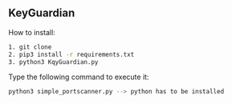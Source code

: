 ## KeyGuardian
   How to install:
```bash
1. git clone 
2. pip3 install -r requirements.txt
3. python3 KqyGuardian.py
```
Type the following command to execute it:
```bash
python3 simple_portscanner.py --> python has to be installed
```
